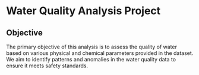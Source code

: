 # Water Quality Analysis Project

## Objective
The primary objective of this analysis is to assess the quality of water based on various physical and chemical parameters provided in the dataset. We aim to identify patterns and anomalies in the water quality data to ensure it meets safety standards.
